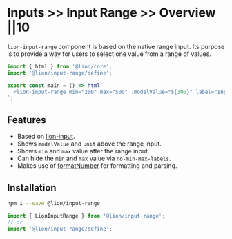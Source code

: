 # Inputs >> Input Range >> Overview ||10

`lion-input-range` component is based on the native range input.
Its purpose is to provide a way for users to select one value from a range of values.

```js script
import { html } from '@lion/core';
import '@lion/input-range/define';
```

```js preview-story
export const main = () => html`
  <lion-input-range min="200" max="500" .modelValue="${300}" label="Input range"></lion-input-range>
`;
```

## Features

- Based on [lion-input](../input/overview.md).
- Shows `modelValue` and `unit` above the range input.
- Shows `min` and `max` value after the range input.
- Can hide the `min` and `max` value via `no-min-max-labels`.
- Makes use of [formatNumber](../../../docs/systems/localize/numbers.md) for formatting and parsing.

## Installation

```bash
npm i --save @lion/input-range
```

```js
import { LionInputRange } from '@lion/input-range';
// or
import '@lion/input-range/define';
```
